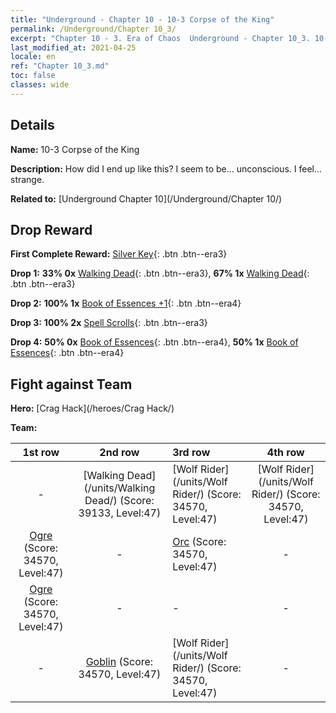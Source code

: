 ```yaml
---
title: "Underground - Chapter 10 - 10-3 Corpse of the King"
permalink: /Underground/Chapter 10_3/
excerpt: "Chapter 10 - 3. Era of Chaos  Underground - Chapter 10_3. 10-3 Corpse of the King"
last_modified_at: 2021-04-25
locale: en
ref: "Chapter 10_3.md"
toc: false
classes: wide
---
```


## Details

 **Name:** 10-3 Corpse of the King

 **Description:** How did I end up like this? I seem to be... unconscious. I feel... strange.

 **Related to:** [Underground Chapter 10](/Underground/Chapter 10/)

## Drop Reward

 **First Complete Reward:** [Silver Key](/Items/con_693/){: .btn .btn--era3}

 **Drop 1:** **33% 0x** [Walking Dead](/Items/unt_209/){: .btn .btn--era3}, **67% 1x** [Walking Dead](/Items/unt_209/){: .btn .btn--era3}

 **Drop 2:** **100% 1x** [Book of Essences +1](/Items/mat_46/){: .btn .btn--era4}

 **Drop 3:** **100% 2x** [Spell Scrolls](/Items/con_694/){: .btn .btn--era3}

 **Drop 4:** **50% 0x** [Book of Essences](/Items/mat_39/){: .btn .btn--era4}, **50% 1x** [Book of Essences](/Items/mat_39/){: .btn .btn--era4}


## Fight against Team
 **Hero:** [Crag Hack](/heroes/Crag Hack/)

 **Team:**


  | 1st row | 2nd row | 3rd row | 4th row |
  |:----:|:----:|:----|:----:|
  | - | [Walking Dead](/units/Walking Dead/) (Score: 39133, Level:47)  | [Wolf Rider](/units/Wolf Rider/) (Score: 34570, Level:47)  | [Wolf Rider](/units/Wolf Rider/) (Score: 34570, Level:47)  |
  | [Ogre](/units/Ogre/) (Score: 34570, Level:47)  | - | [Orc](/units/Orc/) (Score: 34570, Level:47)  | - |
  | [Ogre](/units/Ogre/) (Score: 34570, Level:47)  | - | - | - |
  | - | [Goblin](/units/Goblin/) (Score: 34570, Level:47)  | [Wolf Rider](/units/Wolf Rider/) (Score: 34570, Level:47)  | - |


